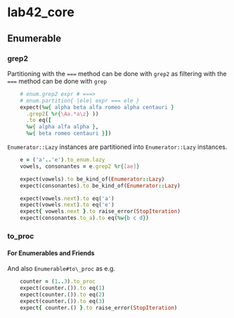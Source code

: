 
# lab42\_core

## Enumerable

### grep2

Partitioning with the `===` method can be done with `grep2` as filtering with the `===` method
can be done with `grep` 

```ruby :example
    # enum.grep2 expr # ===>
    # enum.partition{ |ele| expr === ele }
    expect(%w{ alpha beta alfa romeo alpha centauri }
      .grep2( %r{\Aa.*a\z} ))
      .to eq([
      %w{ alpha alfa alpha },
      %w{ beta romeo centauri }])
```

`Enumerator::Lazy` instances are partitioned into `Enumerator::Lazy` instances.

```ruby :example
    e = ('a'..'e').to_enum.lazy
    vowels, consonantes = e.grep2 %r{[ae]}

    expect(vowels).to be_kind_of(Enumerator::Lazy)
    expect(consonantes).to be_kind_of(Enumerator::Lazy)

    expect(vowels.next).to eq('a')
    expect(vowels.next).to eq('e')
    expect{ vowels.next }.to raise_error(StopIteration)
    expect(consonantes.to_a).to eq(%w{b c d})
```


### to\_proc

#### For Enumerables and Friends

And also `Enumerable#to\_proc` as e.g.

```ruby :example
    counter = (1..3).to_proc
    expect(counter.()).to eq(1)
    expect(counter.()).to eq(2)
    expect(counter.()).to eq(3)
    expect{ counter.() }.to raise_error(StopIteration)
```
